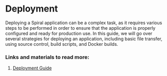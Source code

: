 # Deployment

Deploying a Spiral application can be a complex task, as it requires various steps to be performed in order to ensure that the application is properly configured and ready for production use. In this guide, we will go over several strategies for deploying an application, including basic file transfer, using source control, build scripts, and Docker builds.

### Links and materials to read more:
1. [Deployment Guide](https://spiral.dev/docs/start-deployment/current/en)
